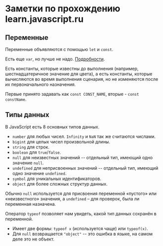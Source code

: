 # Заметки по прохождению learn.javascript.ru

## Переменные

Переменные объявляются с помощью `let` и `const`.

Есть еще `var`, но лучше не надо. [Подробности](https://learn.javascript.ru/var).

Есть константы, которые известны до выполнения (например, шестнадцатеричное значение для цвета), а есть константы, которые вычисляются во время выполнения сценария, но не изменяются после их первоначального назначения.

Первые принято задавать как `const CONST_NAME`, вторые - `const constName`.

## Типы данных

В JavaScript есть 8 основных типов данных.

- `number` для любых чисел. `Infinity` и `NaN` так же считаются числами.
- `bigint` для целых чисел произвольной длины.
- `string` для строк.
- `boolean` для `true`/`false`.
- `null` для неизвестных значений -- отдельный тип, имеющий одно значение `null`.
- `undefined` для неприсвоенных значений -- отдельный тип, имеющий одно значение `undefined`.
- `symbol` для уникальных идентификаторов.
- `object` для более сложных структур данных.

Обычно `null` используется для присвоения переменной «пустого» или «неизвестного» значения, а `undefined` – для проверок, была ли переменная назначена.

Оператор `typeof` позволяет нам увидеть, какой тип данных сохранён в переменной.

- Имеет две формы: `typeof x` (используется чаще) или `typeof(x)`.
- Для `null` возвращается `"object"` -- это ошибка в языке, на самом деле это не объект.
